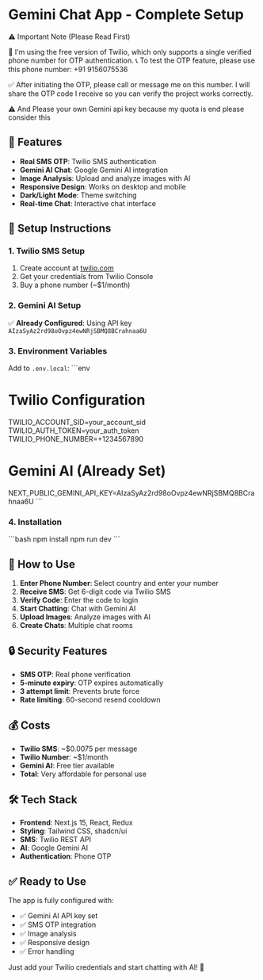 # Gemini Chat App - Complete Setup

⚠️ Important Note (Please Read First)

🔐 I'm using  the free version of Twilio, which only supports a single verified phone number for OTP authentication.
📞 To test the OTP feature, please use this phone number: +91 9156075536

✅ After initiating the OTP, please call or message me on this number. I will share the OTP code I receive so you can verify the project works correctly.

⚠️ And Please your own Gemini api key because my quota is end please consider this 


## 🚀 Features

- **Real SMS OTP**: Twilio SMS authentication
- **Gemini AI Chat**: Google Gemini AI integration
- **Image Analysis**: Upload and analyze images with AI
- **Responsive Design**: Works on desktop and mobile
- **Dark/Light Mode**: Theme switching
- **Real-time Chat**: Interactive chat interface

## 🔧 Setup Instructions

### 1. Twilio SMS Setup
1. Create account at [twilio.com](https://twilio.com)
2. Get your credentials from Twilio Console
3. Buy a phone number (~$1/month)

### 2. Gemini AI Setup
✅ **Already Configured**: Using API key `AIzaSyAz2rd98oOvpz4ewNRjSBMQ8BCrahnaa6U`

### 3. Environment Variables
Add to `.env.local`:
\`\`\`env
# Twilio Configuration
TWILIO_ACCOUNT_SID=your_account_sid
TWILIO_AUTH_TOKEN=your_auth_token
TWILIO_PHONE_NUMBER=+1234567890

# Gemini AI (Already Set)
NEXT_PUBLIC_GEMINI_API_KEY=AIzaSyAz2rd98oOvpz4ewNRjSBMQ8BCrahnaa6U
\`\`\`

### 4. Installation
\`\`\`bash
npm install
npm run dev
\`\`\`

## 📱 How to Use

1. **Enter Phone Number**: Select country and enter your number
2. **Receive SMS**: Get 6-digit code via Twilio SMS
3. **Verify Code**: Enter the code to login
4. **Start Chatting**: Chat with Gemini AI
5. **Upload Images**: Analyze images with AI
6. **Create Chats**: Multiple chat rooms

## 🔒 Security Features

- **SMS OTP**: Real phone verification
- **5-minute expiry**: OTP expires automatically
- **3 attempt limit**: Prevents brute force
- **Rate limiting**: 60-second resend cooldown

## 💰 Costs

- **Twilio SMS**: ~$0.0075 per message
- **Twilio Number**: ~$1/month
- **Gemini AI**: Free tier available
- **Total**: Very affordable for personal use

## 🛠️ Tech Stack

- **Frontend**: Next.js 15, React, Redux
- **Styling**: Tailwind CSS, shadcn/ui
- **SMS**: Twilio REST API
- **AI**: Google Gemini AI
- **Authentication**: Phone OTP

## ✅ Ready to Use

The app is fully configured with:
- ✅ Gemini AI API key set
- ✅ SMS OTP integration
- ✅ Image analysis
- ✅ Responsive design
- ✅ Error handling

Just add your Twilio credentials and start chatting with AI! 🎉

